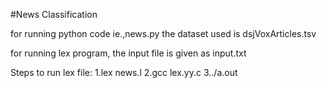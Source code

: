 #News Classification

for running python code ie.,news.py
  the dataset used is dsjVoxArticles.tsv

for running lex program, the input file is given as input.txt

Steps to run lex file:
  1.lex news.l
  2.gcc lex.yy.c
  3../a.out
